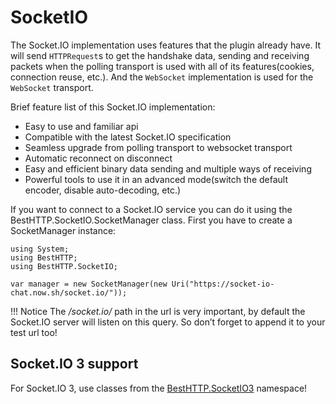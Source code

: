 # SocketIO

The Socket.IO implementation uses features that the plugin already have. It will send `HTTPRequest`s to get the handshake data, sending and receiving packets when the polling transport is used with all of its features(cookies, connection reuse, etc.). And the `WebSocket` implementation is used for the `WebSocket` transport.

Brief feature list of this Socket.IO implementation:

- Easy to use and familiar api
- Compatible with the latest Socket.IO specification
- Seamless upgrade from polling transport to websocket transport
- Automatic reconnect on disconnect
- Easy and efficient binary data sending and multiple ways of receiving
- Powerful tools to use it in an advanced mode(switch the default encoder, disable auto-decoding, etc.)

If you want to connect to a Socket.IO service you can do it using the BestHTTP.SocketIO.SocketManager class. First you have to create a SocketManager instance:

```language-csharp
using System;
using BestHTTP;
using BestHTTP.SocketIO;

var manager = new SocketManager(new Uri("https://socket-io-chat.now.sh/socket.io/"));
```

!!! Notice
	The */socket.io/* path in the url is very important, by default the Socket.IO server will listen on this query. So don’t forget to append it to your test url too!
	
## Socket.IO 3 support

For Socket.IO 3, use classes from the [BestHTTP.SocketIO3](../3.1Socket.IO3) namespace!